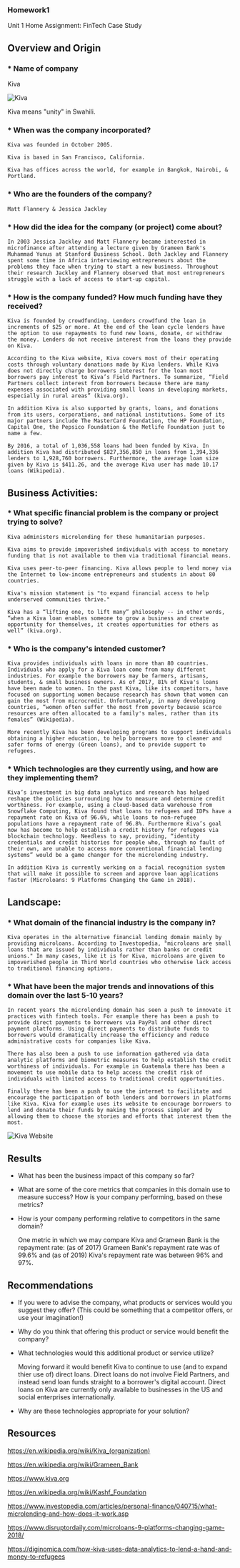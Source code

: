 ### Homework1
Unit 1 Home Assignment: FinTech Case Study

## Overview and Origin

### * Name of company
 
Kiva

   ![Kiva](https://umonarch.ch/wp-content/uploads/2019/04/KIva-Header.jpeg)

Kiva means "unity" in Swahili.

### * When was the company incorporated?

    Kiva was founded in October 2005.
  
    Kiva is based in San Francisco, California. 
  
    Kiva has offices across the world, for example in Bangkok, Nairobi, & Portland.

### * Who are the founders of the company?

    Matt Flannery & Jessica Jackley

### * How did the idea for the company (or project) come about?

    In 2003 Jessica Jackley and Matt Flannery became interested in microfinance after attending a lecture given by Grameen Bank's Muhammad Yunus at Stanford Business School. Both Jackley and Flannery spent some time in Africa interviewing entrepreneurs about the problems they face when trying to start a new business. Throughout their research Jackley and Flannery observed that most entrepreneurs struggle with a lack of access to start-up capital.

### * How is the company funded? How much funding have they received?

    Kiva is founded by crowdfunding. Lenders crowdfund the loan in increments of $25 or more. At the end of the loan cycle lenders have the option to use repayments to fund new loans, donate, or withdraw the money. Lenders do not receive interest from the loans they provide on Kiva. 

    According to the Kiva website, Kiva covers most of their operating costs through voluntary donations made by Kiva lenders. While Kiva does not directly charge borrowers interest for the loan most borrowers pay interest to Kiva’s Field Partners. To summarize, “Field Partners collect interest from borrowers because there are many expenses associated with providing small loans in developing markets, especially in rural areas” (kiva.org). 

    In addition Kiva is also supported by grants, loans, and donations from its users, corporations, and national institutions. Some of its major partners include The MasterCard Foundation, the HP Foundation, Capital One, the Pepsico Foundation & the Metlife Foundation just to name a few.

    By 2016, a total of 1,036,558 loans had been funded by Kiva. In addition Kiva had distributed $827,356,850 in loans from 1,394,336 lenders to 1,928,760 borrowers. Furthermore, the average loan size given by Kiva is $411.26, and the average Kiva user has made 10.17 loans (Wikipedia). 

## Business Activities:

### * What specific financial problem is the company or project trying to solve?

    Kiva administers microlending for these humanitarian purposes. 

    Kiva aims to provide impoverished individuals with access to monetary funding that is not available to them via traditional financial means.

    Kiva uses peer-to-peer financing. Kiva allows people to lend money via the Internet to low-income entrepreneurs and students in about 80 countries. 

    Kiva's mission statement is "to expand financial access to help underserved communities thrive." 

    Kiva has a “lifting one, to lift many” philosophy -- in other words, “when a Kiva loan enables someone to grow a business and create opportunity for themselves, it creates opportunities for others as well” (kiva.org). 

### * Who is the company's intended customer? 

    Kiva provides individuals with loans in more than 80 countries. Individuals who apply for a Kiva loan come from many different industries. For example the borrowers may be farmers, artisans, students, & small business owners. As of 2017, 81% of Kiva's loans have been made to women. In the past Kiva, like its competitors, have focused on supporting women because research has shown that women can gain the most from microcredit. Unfortunately, in many developing countries, “women often suffer the most from poverty because scarce resources are often allocated to a family's males, rather than its females” (Wikipedia). 

    More recently Kiva has been developing programs to support individuals obtaining a higher education, to help borrowers move to cleaner and safer forms of energy (Green loans), and to provide support to refugees.

### * Which technologies are they currently using, and how are they implementing them? 

    Kiva’s investment in big data analytics and research has helped reshape the policies surrounding how to measure and determine credit worthiness. For example, using a cloud-based data warehouse from Snowflake Computing, Kiva found that loans to refugees and IDPs have a repayment rate on Kiva of 96.6%, while loans to non-refugee populations have a repayment rate of 96.8%. Furthermore Kiva’s goal now has become to help establish a credit history for refugees via blockchain technology. Needless to say, providing, “identity credentials and credit histories for people who, through no fault of their own, are unable to access more conventional financial lending systems” would be a game changer for the microlending industry. 

    In addition Kiva is currently working on a facial recognition system that will make it possible to screen and approve loan applications faster (Microloans: 9 Platforms Changing the Game in 2018).


## Landscape:

### * What domain of the financial industry is the company in?

    Kiva operates in the alternative financial lending domain mainly by providing microloans. According to Investopedia, "microloans are small loans that are issued by individuals rather than banks or credit unions." In many cases, like it is for Kiva, microloans are given to impoverished people in Third World countries who otherwise lack access to traditional financing options.

### * What have been the major trends and innovations of this domain over the last 5-10 years?
	
    In recent years the microlending domain has seen a push to innovate it practices with fintech tools. For example there has been a push to provide direct payments to borrowers via PayPal and other direct payment platforms. Using direct payments to distribute funds to borrowers would dramatically increase the efficiency and reduce administrative costs for companies like Kiva. 

    There has also been a push to use information gathered via data analytic platforms and biometric measures to help establish the credit worthiness of individuals. For example in Guatemala there has been a movement to use mobile data to help access the credit risk of individuals with limited access to traditional credit opportunities. 

    Finally there has been a push to use the internet to facilitate and encourage the participation of both lenders and borrowers in platforms like Kiva. Kiva for example uses its website to encourage borrowers to lend and donate their funds by making the process simpler and by allowing them to choose the stories and efforts that interest them the most. 

![Kiva Website](https://digital.hbs.edu/platform-digit/wp-content/uploads/sites/2/2015/10/Kiva-borrowers.jpg)

## Results

* What has been the business impact of this company so far?


* What are some of the core metrics that companies in this domain use to measure success? How is your company performing, based on these metrics?

* How is your company performing relative to competitors in the same domain?

    One metric in which we may compare Kiva and Grameen Bank is the repayment rate: (as of 2017) Grameen Bank's repayment rate was of 99.6% and (as of 2019) Kiva's repayment rate was between 96% and 97%. 




## Recommendations

* If you were to advise the company, what products or services would you suggest they offer? (This could be something that a competitor offers, or use your imagination!)

* Why do you think that offering this product or service would benefit the company?

* What technologies would this additional product or service utilize?

    Moving forward it would benefit Kiva to continue to use (and to expand thier use of) direct loans. Direct loans do not involve Field Partners, and instead send loan funds straight to a borrower's digital account. Direct loans on Kiva are currently only available to businesses in the US and social enterprises internationally. 

* Why are these technologies appropriate for your solution?

## Resources 

https://en.wikipedia.org/wiki/Kiva_(organization)

https://en.wikipedia.org/wiki/Grameen_Bank

https://www.kiva.org

https://en.wikipedia.org/wiki/Kashf_Foundation

https://www.investopedia.com/articles/personal-finance/040715/what-microlending-and-how-does-it-work.asp

https://www.disruptordaily.com/microloans-9-platforms-changing-game-2018/

https://diginomica.com/how-kiva-uses-data-analytics-to-lend-a-hand-and-money-to-refugees
